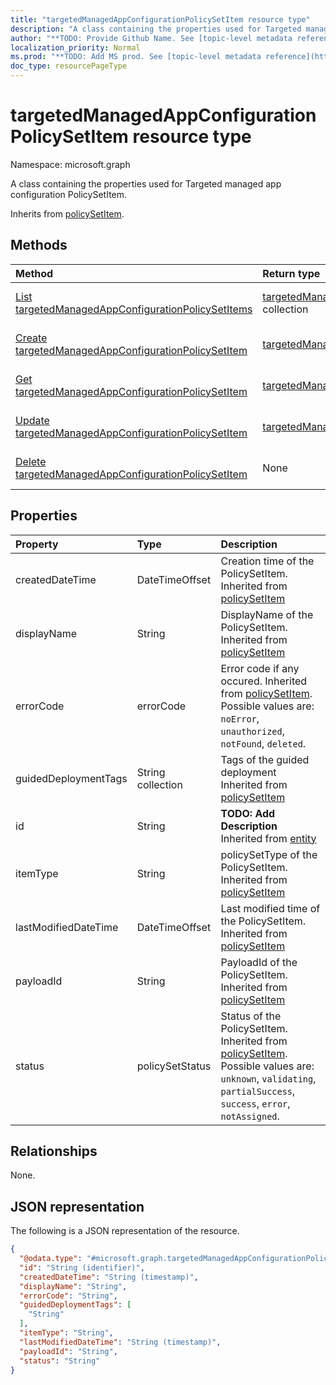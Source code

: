 ```yaml
---
title: "targetedManagedAppConfigurationPolicySetItem resource type"
description: "A class containing the properties used for Targeted managed app configuration PolicySetItem."
author: "**TODO: Provide Github Name. See [topic-level metadata reference](https://msgo.azurewebsites.net/add/document/guidelines/metadata.html#topic-level-metadata)**"
localization_priority: Normal
ms.prod: "**TODO: Add MS prod. See [topic-level metadata reference](https://msgo.azurewebsites.net/add/document/guidelines/metadata.html#topic-level-metadata)**"
doc_type: resourcePageType
---
```


# targetedManagedAppConfigurationPolicySetItem resource type

Namespace: microsoft.graph



A class containing the properties used for Targeted managed app configuration PolicySetItem.


Inherits from [policySetItem](../resources/policysetitem.md).

## Methods
|Method|Return type|Description|
|:---|:---|:---|
|[List targetedManagedAppConfigurationPolicySetItems](../api/targetedmanagedappconfigurationpolicysetitem-list.md)|[targetedManagedAppConfigurationPolicySetItem](../resources/targetedmanagedappconfigurationpolicysetitem.md) collection|Get a list of the [targetedManagedAppConfigurationPolicySetItem](../resources/targetedmanagedappconfigurationpolicysetitem.md) objects and their properties.|
|[Create targetedManagedAppConfigurationPolicySetItem](../api/targetedmanagedappconfigurationpolicysetitem-create.md)|[targetedManagedAppConfigurationPolicySetItem](../resources/targetedmanagedappconfigurationpolicysetitem.md)|Create a new [targetedManagedAppConfigurationPolicySetItem](../resources/targetedmanagedappconfigurationpolicysetitem.md) object.|
|[Get targetedManagedAppConfigurationPolicySetItem](../api/targetedmanagedappconfigurationpolicysetitem-get.md)|[targetedManagedAppConfigurationPolicySetItem](../resources/targetedmanagedappconfigurationpolicysetitem.md)|Read the properties and relationships of a [targetedManagedAppConfigurationPolicySetItem](../resources/targetedmanagedappconfigurationpolicysetitem.md) object.|
|[Update targetedManagedAppConfigurationPolicySetItem](../api/targetedmanagedappconfigurationpolicysetitem-update.md)|[targetedManagedAppConfigurationPolicySetItem](../resources/targetedmanagedappconfigurationpolicysetitem.md)|Update the properties of a [targetedManagedAppConfigurationPolicySetItem](../resources/targetedmanagedappconfigurationpolicysetitem.md) object.|
|[Delete targetedManagedAppConfigurationPolicySetItem](../api/targetedmanagedappconfigurationpolicysetitem-delete.md)|None|Deletes a [targetedManagedAppConfigurationPolicySetItem](../resources/targetedmanagedappconfigurationpolicysetitem.md) object.|

## Properties
|Property|Type|Description|
|:---|:---|:---|
|createdDateTime|DateTimeOffset|Creation time of the PolicySetItem. Inherited from [policySetItem](../resources/policysetitem.md)|
|displayName|String|DisplayName of the PolicySetItem. Inherited from [policySetItem](../resources/policysetitem.md)|
|errorCode|errorCode|Error code if any occured. Inherited from [policySetItem](../resources/policysetitem.md). Possible values are: `noError`, `unauthorized`, `notFound`, `deleted`.|
|guidedDeploymentTags|String collection|Tags of the guided deployment Inherited from [policySetItem](../resources/policysetitem.md)|
|id|String|**TODO: Add Description** Inherited from [entity](../resources/entity.md)|
|itemType|String|policySetType of the PolicySetItem. Inherited from [policySetItem](../resources/policysetitem.md)|
|lastModifiedDateTime|DateTimeOffset|Last modified time of the PolicySetItem. Inherited from [policySetItem](../resources/policysetitem.md)|
|payloadId|String|PayloadId of the PolicySetItem. Inherited from [policySetItem](../resources/policysetitem.md)|
|status|policySetStatus|Status of the PolicySetItem. Inherited from [policySetItem](../resources/policysetitem.md). Possible values are: `unknown`, `validating`, `partialSuccess`, `success`, `error`, `notAssigned`.|

## Relationships
None.

## JSON representation
The following is a JSON representation of the resource.
<!-- {
  "blockType": "resource",
  "keyProperty": "id",
  "@odata.type": "microsoft.graph.targetedManagedAppConfigurationPolicySetItem",
  "baseType": "microsoft.graph.policySetItem",
  "openType": false
}
-->
``` json
{
  "@odata.type": "#microsoft.graph.targetedManagedAppConfigurationPolicySetItem",
  "id": "String (identifier)",
  "createdDateTime": "String (timestamp)",
  "displayName": "String",
  "errorCode": "String",
  "guidedDeploymentTags": [
    "String"
  ],
  "itemType": "String",
  "lastModifiedDateTime": "String (timestamp)",
  "payloadId": "String",
  "status": "String"
}
```

